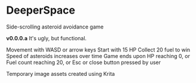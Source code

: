 # DeeperSpace
Side-scrolling asteroid avoidance game

**v0.0.0.a**
It's ugly, but functional.

Movement with WASD or arrow keys
Start with 15 HP
Collect 20 fuel to win
Speed of asteroids increases over time
Game ends upon HP reaching 0, or Fuel count reaching 20, or Esc or close button pressed by user

Temporary image assets created using Krita
